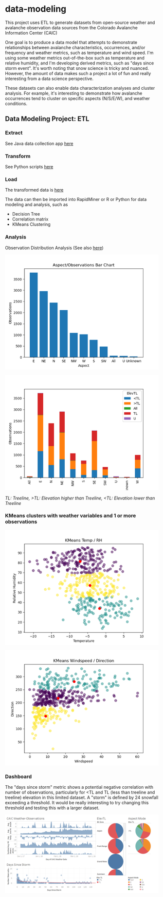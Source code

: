 # data-modeling

This project uses ETL to generate datasets from open-source weather and avalanche observation data sources from the Colorado Avalanche Information Center (CAIC)

One goal is to produce a data model that attempts to demonstrate relationships between avalanche characteristics, occurrences, and/or frequency and weather metrics, such as temperature and wind speed. I'm using some weather metrics out-of-the-box such as temperature and relative humidity, and I'm developing derived metrics, such as "days since storm event". It's worth noting that snow science is tricky and nuanced. However, the amount of data makes such a project a lot of fun and really interesting from a data science perspective. 

These datasets can also enable data characterization analyses and cluster analysis. For example, it's interesting to demonstrate how avalanche occurrences tend to cluster on specific aspects (N/S/E/W), and weather conditions. 

## Data Modeling Project: ETL

### Extract

See Java data collection app <a href = "https://github.com/dsergio/data-modeling/tree/master/datamodeling">here</a>

### Transform

See Python scripts <a href = "https://github.com/dsergio/data-modeling/tree/master/python">here</a>

### Load

The transformed data is <a href = "https://github.com/dsergio/data-modeling/tree/master/transform/stage6">here</a>

The data can then be imported into RapidMiner or R or Python for data modeling and analysis, such as
* Decision Tree
* Correlation matrix
* KMeans Clustering  

### Analysis

Observation Distribution Analysis (See also <a href = "https://github.com/dsergio/data-modeling/tree/master/python/plots">here</a>)

![](https://github.com/dsergio/data-modeling/blob/master/python/plots/aspect.png?raw=true)

![](https://github.com/dsergio/data-modeling/blob/master/python/plots/aspect_elev.png?raw=true)

<i>TL: Treeline, >TL: Elevation higher than Treeline, <TL: Elevation lower than Treeline</i>

### KMeans clusters with weather variables and 1 or more observations

![](https://github.com/dsergio/data-modeling/blob/master/python/plots/kmeansTempRH.png?raw=true)

![](https://github.com/dsergio/data-modeling/blob/master/python/plots/kmeansWindspeedDir.png?raw=true)

### Dashboard

The "days since storm" metric shows a potential negative correlation with number of observations, particularly for <TL and TL (less than treeline and treeline) elevation in this limited dataset. A "storm" is defined by 24 snowfall exceeding a threshold. It would be really interesting to try changing this threshold and testing this with a larger dataset.

![](https://github.com/dsergio/data-modeling/blob/master/CAICDashboard.png?raw=true)